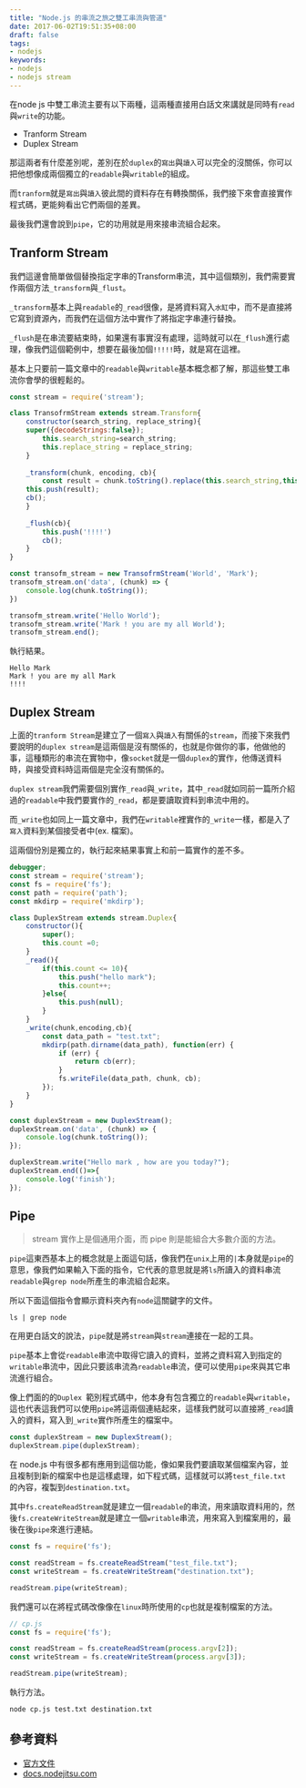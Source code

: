 ```yaml
---
title: "Node.js 的串流之旅之雙工串流與管道"
date: 2017-06-02T19:51:35+08:00
draft: false
tags: 
- nodejs 
keywords:
- nodejs 
- nodejs stream 
---
```



在node js 中雙工串流主要有以下兩種，這兩種直接用白話文來講就是同時有`read`與`write`的功能。

* Tranform Stream 
* Duplex Stream

那這兩者有什麼差別呢，差別在於`duplex`的`寫出`與`讀入`可以完全的沒關係，你可以把他想像成兩個獨立的`readable`與`writable`的組成。

而`tranform`就是`寫出`與`讀入`彼此間的資料存在有轉換關係，我們接下來會直接實作程式碼，更能夠看出它們兩個的差異。

最後我們還會說到`pipe`，它的功用就是用來接串流組合起來。

## Tranform Stream
我們這邊會簡單做個替換指定字串的Transform串流，其中這個類別，我們需要實作兩個方法`_transform`與`_flust`。

`_transform`基本上與`readable`的`_read`很像，是將資料寫入`水缸`中，而不是直接將它寫到資源內，而我們在這個方法中實作了將指定字串連行替換。

`_flush`是在串流要結束時，如果還有事實沒有處理，這時就可以在`_flush`進行處理，像我們這個範例中，想要在最後加個`!!!!!`時，就是寫在這裡。

基本上只要前一篇文章中的`readable`與`writable`基本概念都了解，那這些雙工串流你會學的很輕鬆的。

```js
const stream = require('stream');

class TransofrmStream extends stream.Transform{
    constructor(search_string, replace_string){
    super({decodeStrings:false});    
        this.search_string=search_string;
        this.replace_string = replace_string;
    }
    
    _transform(chunk, encoding, cb){
        const result = chunk.toString().replace(this.search_string,this.replace_string);
    this.push(result);
    cb();
    }
    
    _flush(cb){
        this.push('!!!!')
        cb();
    }
}

const transofm_stream = new TransofrmStream('World', 'Mark');
transofm_stream.on('data', (chunk) => {
    console.log(chunk.toString());
})

transofm_stream.write('Hello World');
transofm_stream.write('Mark ! you are my all World');
transofm_stream.end();
```

執行結果。

```
Hello Mark
Mark ! you are my all Mark
!!!!
```

## Duplex Stream
上面的`tranform Stream`是建立了一個`寫入`與`讀入`有關係的`stream`，而接下來我們要說明的`duplex stream`是這兩個是沒有關係的，也就是你做你的事，他做他的事，這種類形的串流在實物中，像`socket`就是一個`duplex`的實作，他傳送資料時，與接受資料時這兩個是完全沒有關係的。

`duplex stream`我們需要個別實作`_read`與`_write`，其中`_read`就如同前一篇所介紹過的`readable`中我們要實作的`_read`，都是要讀取資料到串流中用的。

而`_write`也如同上一篇文章中，我們在`writable`裡實作的`_write`一樣，都是入了`寫入`資料到某個接受者中(ex. 檔案)。

這兩個份別是獨立的，執行起來結果事實上和前一篇實作的差不多。

```js
debugger;
const stream = require('stream');
const fs = require('fs');
const path = require('path');
const mkdirp = require('mkdirp');

class DuplexStream extends stream.Duplex{
    constructor(){
        super();    
        this.count =0;
    }
    _read(){
        if(this.count <= 10){
            this.push("hello mark");
            this.count++;
        }else{
            this.push(null);
        }
    }
    _write(chunk,encoding,cb){
        const data_path = "test.txt";
        mkdirp(path.dirname(data_path), function(err) {
            if (err) {
                return cb(err);
            }
            fs.writeFile(data_path, chunk, cb);
        });
    }
}

const duplexStream = new DuplexStream();
duplexStream.on('data', (chunk) => {
    console.log(chunk.toString());
});

duplexStream.write("Hello mark , how are you today?");
duplexStream.end(()=>{
    console.log('finish');
});

```

## Pipe

> stream 實作上是個通用介面，而 pipe 則是能組合大多數介面的方法。

`pipe`這東西基本上的概念就是上面這句話，像我們在`unix`上用的`|`本身就是`pipe`的意思，像我們如果輸入下面的指令，它代表的意思就是將`ls`所讀入的資料串流`readable`與`grep node`所產生的串流組合起來。

所以下面這個指令會顯示資料夾內有`node`這關鍵字的文件。

```
ls | grep node
```

在用更白話文的說法，`pipe`就是將`stream`與`stream`連接在一起的工具。

`pipe`基本上會從`readable`串流中取得它讀入的資料，並將之資料寫入到指定的`writable`串流中，因此只要該串流為`readable`串流，便可以使用`pipe`來與其它串流進行組合。

像上們面的的`Duplex `範別程式碼中，他本身有包含獨立的`readable`與`writable`，這也代表這我們可以使用`pipe`將這兩個連結起來，這樣我們就可以直接將`_read`讀入的資料，寫入到`_write`實作所產生的檔案中。

```js
const duplexStream = new DuplexStream();
duplexStream.pipe(duplexStream);
```

在 node.js 中有很多都有應用到這個功能，像如果我們要讀取某個檔案內容，並且複制到新的檔案中也是這樣處理，如下程式碼，這樣就可以將`test_file.txt `的內容，複製到`destination.txt`。

其中`fs.createReadStream`就是建立一個`readable`的串流，用來讀取資料用的，然後`fs.createWriteStream`就是建立一個`writable`串流，用來寫入到檔案用的，最後在後`pipe`來進行連結。

```js
const fs = require('fs');

const readStream = fs.createReadStream("test_file.txt");
const writeStream = fs.createWriteStream("destination.txt"); 

readStream.pipe(writeStream);

```
我們還可以在將程式碼改像像在`linux`時所使用的`cp`也就是複制檔案的方法。

```js
// cp.js
const fs = require('fs');

const readStream = fs.createReadStream(process.argv[2]);
const writeStream = fs.createWriteStream(process.argv[3]); 

readStream.pipe(writeStream);
```
執行方法。

```
node cp.js test.txt destination.txt
```

## 參考資料
* [官方文件](https://nodejs.org/api/stream.html#stream_duplex_and_transform_streams)
* [docs.nodejitsu.com](https://docs.nodejitsu.com/articles/advanced/streams/what-are-streams/)

